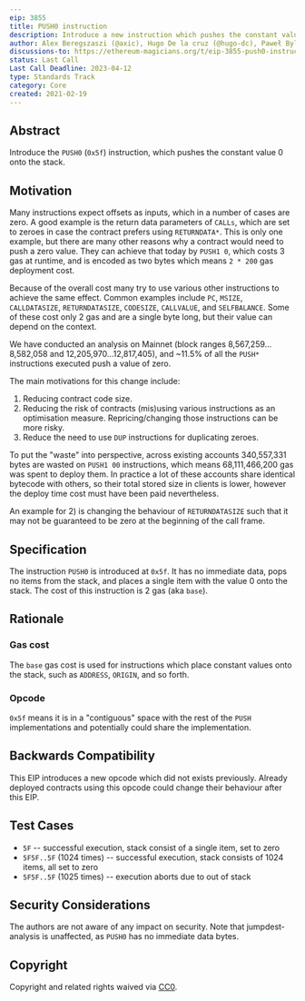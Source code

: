 ```yaml
---
eip: 3855
title: PUSH0 instruction
description: Introduce a new instruction which pushes the constant value 0 onto the stack
author: Alex Beregszaszi (@axic), Hugo De la cruz (@hugo-dc), Paweł Bylica (@chfast)
discussions-to: https://ethereum-magicians.org/t/eip-3855-push0-instruction/7014
status: Last Call
Last Call Deadline: 2023-04-12
type: Standards Track
category: Core
created: 2021-02-19
---
```


## Abstract

Introduce the `PUSH0` (`0x5f`) instruction, which pushes the constant value 0 onto the stack.

## Motivation

Many instructions expect offsets as inputs, which in a number of cases are zero. A good example is the return data parameters of `CALLs`, which are set to zeroes in case the contract prefers using `RETURNDATA*`. This is only one example, but there are many other reasons why a contract would need to push a zero value. They can achieve that today by `PUSH1 0`, which costs 3 gas at runtime, and is encoded as two bytes which means `2 * 200` gas deployment cost.

Because of the overall cost many try to use various other instructions to achieve the same effect. Common examples include `PC`, `MSIZE`, `CALLDATASIZE`, `RETURNDATASIZE`, `CODESIZE`, `CALLVALUE`, and `SELFBALANCE`. Some of these cost only 2 gas and are a single byte long, but their value can depend on the context.

We have conducted an analysis on Mainnet (block ranges 8,567,259…8,582,058 and 12,205,970…12,817,405), and ~11.5% of all the `PUSH*` instructions executed push a value of zero.

The main motivations for this change include:
1. Reducing contract code size.
2. Reducing the risk of contracts (mis)using various instructions as an optimisation measure. Repricing/changing those instructions can be more risky.
3. Reduce the need to use `DUP` instructions for duplicating zeroes.

To put the "waste" into perspective, across existing accounts 340,557,331 bytes are wasted on `PUSH1 00` instructions, which means 68,111,466,200 gas was spent to deploy them. In practice a lot of these accounts share identical bytecode with others, so their total stored size in clients is lower, however the deploy time cost must have been paid nevertheless.

An example for 2) is changing the behaviour of `RETURNDATASIZE` such that it may not be guaranteed to be zero at the beginning of the call frame. 

## Specification

The instruction `PUSH0` is introduced at `0x5f`. It has no immediate data, pops no items from the stack, and places a single item with the value 0 onto the stack. The cost of this instruction is 2 gas (aka `base`).

## Rationale

### Gas cost

The `base` gas cost is used for instructions which place constant values onto the stack, such as `ADDRESS`, `ORIGIN`, and so forth.

### Opcode

`0x5f` means it is in a "contiguous" space with the rest of the `PUSH` implementations and potentially could share the implementation.

## Backwards Compatibility

This EIP introduces a new opcode which did not exists previously. Already deployed contracts using this opcode could change their behaviour after this EIP.

## Test Cases

- `5F` -- successful execution, stack consist of a single item, set to zero
- `5F5F..5F` (1024 times) -- successful execution, stack consists of 1024 items, all set to zero
- `5F5F..5F` (1025 times) -- execution aborts due to out of stack

## Security Considerations

The authors are not aware of any impact on security. Note that jumpdest-analysis is unaffected, as `PUSH0` has no immediate data bytes.

## Copyright

Copyright and related rights waived via [CC0](../LICENSE.md).
